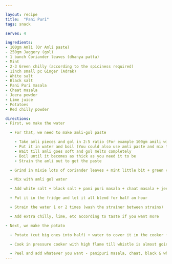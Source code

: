 ```yaml
---

layout: recipe
title:  "Pani Puri"
tags: snack

serves: 4

ingredients:
- 100gm Amli (Or Amli paste)
- 250gm Jaggery (gol)
- 1 bunch Coriander leaves (dhanya patta)
- Mint
- 2-3 Green chilly (according to the spiciness required)
- 1inch small pc Ginger (Adrak)
- White salt
- Black salt
- Pani Puri masala
- Chaat masala
- Jeera powder
- Lime juice
- Potatoes
- Red chilly powder

directions:
- First, we make the water

  - For that, we need to make amli-gol paste

    - Take amli pieces and gol in 2:5 ratio (For example 100gm amili with 250gm gol)
    - Put it in water and boil (You could also use amli paste and mix to get the required flavour - but amli paste will also give some saltiness)
    - Wait till amli goes soft and gol melts completely
    - Boil until it becomes as thick as you need it to be
    - Strain the amli out to get the paste

  - Grind in mixie lots of coriander leaves + mint little bit + green chilly 2/3 according to spiciness required + adrak + little water and grind it into to paste

  - Mix with amli gol water

  - Add white salt + black salt + pani puri masala + chaat masala + jeera pwd + lime juice (add in proportions for desirable taste and get the balance you want)

  - Put it in the fridge and let it all blend for half an hour

  - Strain the water 1 or 2 times (wash the strainer between strains)

  - Add extra chilly, lime, etc according to taste if you want more

- Next, we make the potato

  - Potato (cut big ones into half) + water to cover it in the cooker + some salt

  - Cook in pressure cooker with high flame till whistle is almost going to blow then put it on medium/low flame and cook for 10 to 15 mins.

  - Peel and add whatever you want - panipuri masala, chaat, black & white salt, red chilly powder, coriander leaves, channa, jeera powder, little pani puri water
---
```

